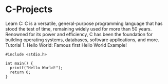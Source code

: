 # C-Projects

Learn C:
C is a versatile, general-purpose programming language that has stood the test of time, remaining widely used for more than 50 years.
Renowned for its power and efficiency, C has been the foundation for building operating systems, databases, software applications, and more.
Tutorial 1. Hello World: Famous first Hello World Example!

```
#include <stdio.h>

int main() {
  printf("Hello World!");
  return 0;
}
```
